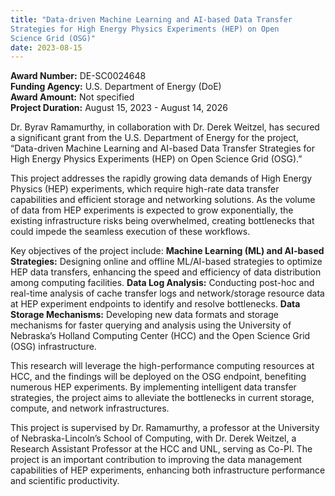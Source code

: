 ```yaml
---
title: "Data-driven Machine Learning and AI-based Data Transfer
Strategies for High Energy Physics Experiments (HEP) on Open
Science Grid (OSG)"
date: 2023-08-15
---
```


**Award Number:** DE-SC0024648    
**Funding Agency:** U.S. Department of Energy (DoE)     
**Award Amount:** Not specified     
**Project Duration:** August 15, 2023 - August 14, 2026  

<!--more-->

Dr. Byrav Ramamurthy, in collaboration with Dr. Derek Weitzel, has secured a significant grant from the U.S. Department of Energy for the project, “Data-driven Machine Learning and AI-based Data Transfer Strategies for High Energy Physics Experiments (HEP) on Open Science Grid (OSG).”

This project addresses the rapidly growing data demands of High Energy Physics (HEP) experiments, which require high-rate data transfer capabilities and efficient storage and networking solutions. As the volume of data from HEP experiments is expected to grow exponentially, the existing infrastructure risks being overwhelmed, creating bottlenecks that could impede the seamless execution of these workflows.

Key objectives of the project include:
**Machine Learning (ML) and AI-based Strategies:** Designing online and offline ML/AI-based strategies to optimize HEP data transfers, enhancing the speed and efficiency of data distribution among computing facilities.
**Data Log Analysis:** Conducting post-hoc and real-time analysis of cache transfer logs and network/storage resource data at HEP experiment endpoints to identify and resolve bottlenecks.
**Data Storage Mechanisms:** Developing new data formats and storage mechanisms for faster querying and analysis using the University of Nebraska’s Holland Computing Center (HCC) and the Open Science Grid (OSG) infrastructure.

This research will leverage the high-performance computing resources at HCC, and the findings will be deployed on the OSG endpoint, benefiting numerous HEP experiments. By implementing intelligent data transfer strategies, the project aims to alleviate the bottlenecks in current storage, compute, and network infrastructures.

This project is supervised by Dr. Ramamurthy, a professor at the University of Nebraska-Lincoln’s School of Computing, with Dr. Derek Weitzel, a Research Assistant Professor at the HCC and UNL, serving as Co-PI. The project is an important contribution to improving the​ data management capabilities of HEP experiments, enhancing both infrastructure performance and scientific productivity.
